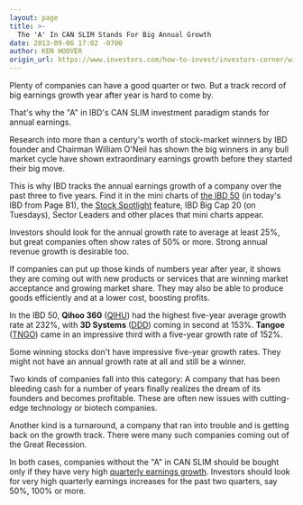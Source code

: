 ```yaml
---
layout: page
title: >-
  The 'A' In CAN SLIM Stands For Big Annual Growth
date: 2013-09-06 17:02 -0700
author: KEN HOOVER
origin_url: https://www.investors.com/how-to-invest/investors-corner/winning-stocks-big-five-year-growth-rate
---
```





Plenty of companies can have a good quarter or two. But a track record of big earnings growth year after year is hard to come by.


That's why the "A" in IBD's CAN SLIM investment paradigm stands for annual earnings.


Research into more than a century's worth of stock-market winners by IBD founder and Chairman William O'Neil has shown the big winners in any bull market cycle have shown extraordinary earnings growth before they started their big move.


This is why IBD tracks the annual earnings growth of a company over the past three to five years. Find it in the mini charts of [the IBD 50](http://research.investors.com/etables/default.aspx) (in today's IBD from Page B1), the [Stock Spotlight](http://news.investors.com/investing/stock-spotlight.htm) feature, IBD Big Cap 20 (on Tuesdays), Sector Leaders and other places that mini charts appear.


Investors should look for the annual growth rate to average at least 25%, but great companies often show rates of 50% or more. Strong annual revenue growth is desirable too.


If companies can put up those kinds of numbers year after year, it shows they are coming out with new products or services that are winning market acceptance and growing market share. They may also be able to produce goods efficiently and at a lower cost, boosting profits.


In the IBD 50, **Qihoo 360** ([QIHU](https://research.investors.com/quote.aspx?symbol=QIHU)) had the highest five-year average growth rate at 232%, with **3D Systems** ([DDD](https://research.investors.com/quote.aspx?symbol=DDD)) coming in second at 153%.  **Tangoe** ([TNGO](https://research.investors.com/quote.aspx?symbol=TNGO)) came in an impressive third with a five-year growth rate of 152%.


Some winning stocks don't have impressive five-year growth rates. They might not have an annual growth rate at all and still be a winner.


Two kinds of companies fall into this category: A company that has been bleeding cash for a number of years finally realizes the dream of its founders and becomes profitable. These are often new issues with cutting-edge technology or biotech companies.


Another kind is a turnaround, a company that ran into trouble and is getting back on the growth track. There were many such companies coming out of the Great Recession.


In both cases, companies without the "A" in CAN SLIM should be bought only if they have very high [quarterly earnings growth](http://education.investors.com/investors-corner/669968-why-earnings-growth-matters-in-stocks.htm?nav=IBDUCorner). Investors should look for very high quarterly earnings increases for the past two quarters, say 50%, 100% or more.





